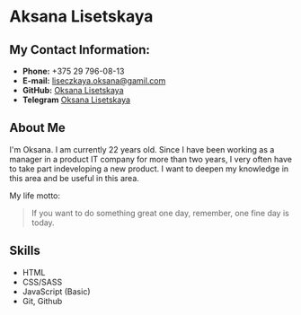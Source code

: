 # Aksana Lisetskaya

## My Contact Information:

* **Phone:** +375 29 796-08-13
* **E-mail:** [liseczkaya.oksana@gamil.com](liseczkaya.oksana@gamil.com)
* **GitHub:** [Oksana Lisetskaya](https://www.linkedin.com/in/oksana-lisetskaya)
* **Telegram** [Oksana Lisetskaya](https://t.me/oksana_lisetskaya)

## About Me

I'm Oksana. I am currently 22 years old.
Since I have been working as a manager in a product IT company for more than two years, I very often have to take part indeveloping a new product. I want to deepen my knowledge in this area and be useful in this area.

My life motto:

> If you want to do something great one day,
> remember, one fine day is today.

## Skills

- HTML
- CSS/SASS
- JavaScript (Basic)
- Git, Github